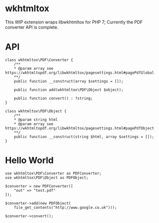 wkhtmltox
========

This WIP extension wraps libwkhtmltox for PHP 7; Currently the PDF converter API is complete.

API
===

```
class wkhtmltox\PDF\Converter {
	/**
	* @param array see https://wkhtmltopdf.org/libwkhtmltox/pagesettings.html#pagePdfGlobal
	**/
	public function __construct(array $settings = []);

	public function add(wkhtmltox\PDF\Object $object);

	public function convert() : ?string;
}

class wkhtmltox\PDF\Object {
	/**
	* @param string html
	* @param array see https://wkhtmltopdf.org/libwkhtmltox/pagesettings.html#pagePdfObject
	**/
	public function __construct(string $html, array $settings = []);
}
```

Hello World
==========

```
use wkhtmltox\PDF\Converter as PDFConverter;
use wkhtmltox\PDF\Object as PDFObject;

$converter = new PDFConverter([
	"out" => "test.pdf"
]);

$converter->add(new PDFObject(
	file_get_contents("http://www.google.co.uk")));

$converter->convert();
```
